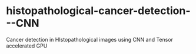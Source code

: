 # histopathological-cancer-detection---CNN
Cancer detection in HIstopathological images using CNN and Tensor accelerated GPU
